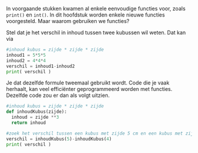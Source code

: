 In voorgaande stukken kwamen al enkele eenvoudige functies voor, zoals `print()` en `int()`. 
In dit hoofdstuk worden enkele nieuwe functies voorgesteld.
Maar waarom gebruiken we functies?

Stel dat je het verschil in inhoud tussen twee kubussen wil weten. Dat kan via
```python
#inhoud kubus = zijde * zijde * zijde
inhoud1 = 5*5*5
inhoud2 = 4*4*4
verschil = inhoud1-inhoud2
print( verschil )
```
Je dat dezelfde formule tweemaal gebruikt wordt. Code die je vaak herhaalt, kan veel efficiënter geprogrammeerd worden met functies. Dezelfde code zou er dan als volgt uitzien.

```python
#inhoud kubus = zijde * zijde * zijde
def inhoudKubus(zijde):
  inhoud = zijde **3
  return inhoud

#zoek het verschil tussen een kubus met zijde 5 cm en een kubus met zijde 3 cm
verschil = inhoudKubus(5)-inhoudKubus(4)
print( verschil )
```
